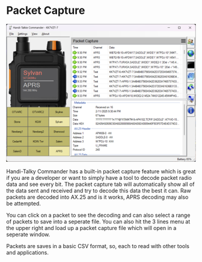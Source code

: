 # Packet Capture

![image](https://github.com/Ylianst/HTCommander/blob/main/docs/images/ht-packet-capture.png?raw=true)

Handi-Talky Commander has a built-in packet capture feature which is great if you are a developer or want to simply have a tool to decode packet radio data and see every bit. The packet capture tab will automatically show all of the data sent and received and try to decode this data the best it can. Raw packets are decoded into AX.25 and is it works, APRS decoding may also be attempted.

You can click on a packet to see the decoding and can also select a range of packets to save into a seperate file. You can also hit the 3 lines menu at the upper right and load up a packet capture file which will open in a seperate window.

Packets are saves in a basic CSV format, so, each to read with other tools and applications.
